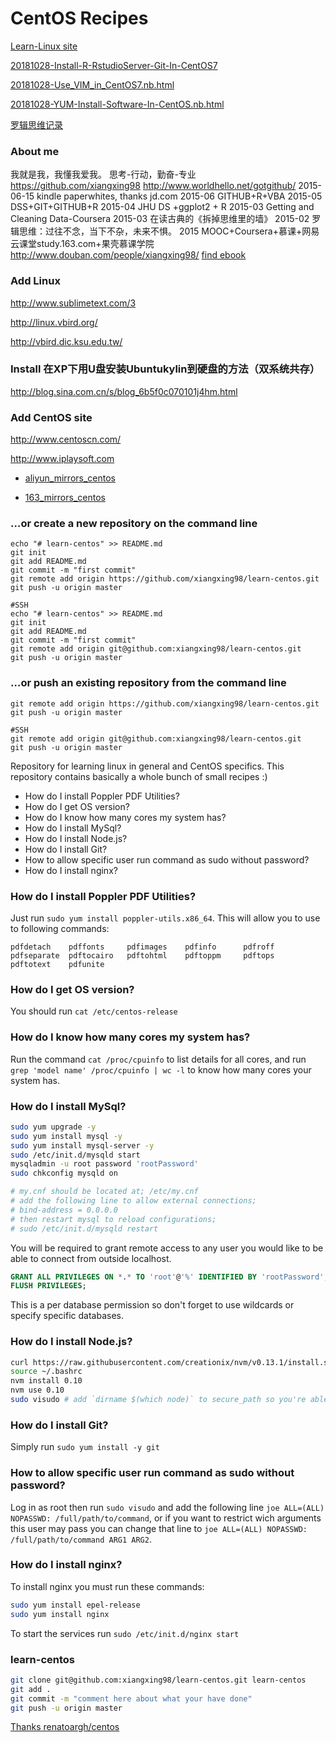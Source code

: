 # CentOS Recipes

[Learn-Linux site](http://xiangxing98.github.io/learn-linux/)

[20181028-Install-R-RstudioServer-Git-In-CentOS7](http://xiangxing98.github.io/learn-linux/20181028-Install-R-RstudioServer-Git-In-CentOS7.nb.html)

[20181028-Use_VIM_in_CentOS7.nb.html](http://xiangxing98.github.io/learn-linux/20181028-Use_VIM_in_CentOS7.nb.html)

[20181028-YUM-Install-Software-In-CentOS.nb.html](http://xiangxing98.github.io/learn-linux/20181028-YUM-Install-Software-In-CentOS.nb.html)


[罗辑思维记录](http://www.ljsw.cc/)

### About me

我就是我，我懂我爱我。
思考-行动，勤奋-专业
https://github.com/xiangxing98
http://www.worldhello.net/gotgithub/
2015-06-15 kindle paperwhites, thanks jd.com
2015-06 GITHUB+R+VBA
2015-05 DSS+GIT+GITHUB+R
2015-04 JHU DS +ggplot2 + R
2015-03 Getting and Cleaning Data-Coursera
2015-03 在读古典的《拆掉思维里的墙》
2015-02 罗辑思维：过往不念，当下不杂，未来不惧。
2015 MOOC+Coursera+慕课+网易云课堂study.163.com+果壳慕课学院
http://www.douban.com/people/xiangxing98/
[find ebook](http://www.panzz.com/)

### Add Linux
http://www.sublimetext.com/3

http://linux.vbird.org/

http://vbird.dic.ksu.edu.tw/

### Install 在XP下用U盘安装Ubuntukylin到硬盘的方法（双系统共存） 
http://blog.sina.com.cn/s/blog_6b5f0c070101j4hm.html

### Add CentOS site
http://www.centoscn.com/

http://www.iplaysoft.com

- [aliyun_mirrors_centos](http://mirrors.aliyun.com/centos/7/isos/x86_64/)

- [163_mirrors_centos](http://mirrors.163.com/centos/7/isos/x86_64/)

### …or create a new repository on the command line
```
echo "# learn-centos" >> README.md
git init
git add README.md
git commit -m "first commit"
git remote add origin https://github.com/xiangxing98/learn-centos.git
git push -u origin master

#SSH
echo "# learn-centos" >> README.md
git init
git add README.md
git commit -m "first commit"
git remote add origin git@github.com:xiangxing98/learn-centos.git
git push -u origin master
```

### …or push an existing repository from the command line
```
git remote add origin https://github.com/xiangxing98/learn-centos.git
git push -u origin master

#SSH
git remote add origin git@github.com:xiangxing98/learn-centos.git
git push -u origin master
```

Repository for learning linux in general and CentOS specifics. This repository contains basically a whole bunch of small recipes :)

 - How do I install Poppler PDF Utilities?
 - How do I get OS version?
 - How do I know how many cores my system has?
 - How do I install MySql?
 - How do I install Node.js?
 - How do I install Git?
 - How to allow specific user run command as sudo without password?
 - How do I install nginx?

### How do I install Poppler PDF Utilities?
Just run `sudo yum install poppler-utils.x86_64`. This will allow you to use to following commands:
```
pdfdetach    pdffonts     pdfimages    pdfinfo      pdfroff
pdfseparate  pdftocairo   pdftohtml    pdftoppm     pdftops
pdftotext    pdfunite
```

### How do I get OS version?

You should run `cat /etc/centos-release`

### How do I know how many cores my system has?

Run the command `cat /proc/cpuinfo` to list details for all cores, and run `grep 'model name' /proc/cpuinfo | wc -l` to know how many cores your system has.

### How do I install MySql?

```bash
sudo yum upgrade -y
sudo yum install mysql -y
sudo yum install mysql-server -y
sudo /etc/init.d/mysqld start
mysqladmin -u root password 'rootPassword'
sudo chkconfig mysqld on

# my.cnf should be located at; /etc/my.cnf
# add the following line to allow external connections;
# bind-address = 0.0.0.0
# then restart mysql to reload configurations;
# sudo /etc/init.d/mysqld restart
```

You will be required to grant remote access to any user you would like to be able to connect from outside localhost.

```sql
GRANT ALL PRIVILEGES ON *.* TO 'root'@'%' IDENTIFIED BY 'rootPassword';
FLUSH PRIVILEGES;
```

This is a per database permission so don't forget to use wildcards or specify specific databases.

### How do I install Node.js?

```bash
curl https://raw.githubusercontent.com/creationix/nvm/v0.13.1/install.sh | bash
source ~/.bashrc
nvm install 0.10
nvm use 0.10
sudo visudo # add `dirname $(which node)` to secure_path so you're able to `sudo node` and `sudo npm`
```

### How do I install Git?

Simply run `sudo yum install -y git`

### How to allow specific user run command as sudo without password?

Log in as root then run `sudo visudo` and add the following line `joe ALL=(ALL) NOPASSWD: /full/path/to/command`, or if you want to restrict wich arguments this user may pass you can change that line to `joe ALL=(ALL) NOPASSWD: /full/path/to/command ARG1 ARG2`.

### How do I install nginx?

To install nginx you must run these commands:

```bash
sudo yum install epel-release
sudo yum install nginx
```

To start the services run `sudo /etc/init.d/nginx start`

### learn-centos
```bash
git clone git@github.com:xiangxing98/learn-centos.git learn-centos
git add .
git commit -m "comment here about what your have done"
git push -u origin master
```

[Thanks renatoargh/centos ](https://github.com/renatoargh/centos)
